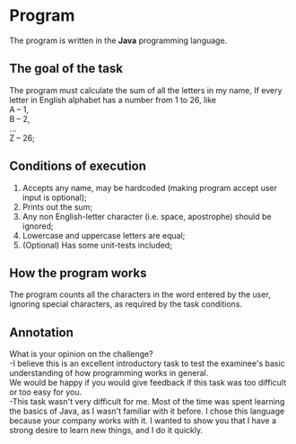 # Program <NAmeCalculator>
  The program is written in the **Java** programming language.

## The goal of the task
  The program must calculate the sum of all the letters in my name, If every letter in English alphabet has a number from 1 to 26, like  
    A – 1,   
    B – 2,   
    …   
    Z – 26;  

## Conditions of execution
  1. Accepts any name, may be hardcoded (making program accept user input is optional);
  2. Prints out the sum;
  3. Any non English-letter character (i.e. space, apostrophe) should be ignored;
  4. Lowercase and uppercase letters are equal;
  5. (Optional) Has some unit-tests included;

## How the program works
  The program counts all the characters in the word entered by the user, ignoring special characters, as required by the task conditions.

## Annotation
  What is your opinion on the challenge?  
    -I believe this is an excellent introductory task to test the examinee's basic understanding of how programming works in general.  
  We would be happy if you would give feedback if this task was too difficult or too easy for you.  
    -This task wasn't very difficult for me. Most of the time was spent learning the basics of Java, as I wasn't familiar with it before. I chose this language because your company works with it. I wanted to show you that I have a strong desire to learn new things, and I do it quickly.
